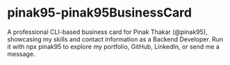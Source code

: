 # pinak95-pinak95BusinessCard
A professional CLI-based business card for Pinak Thakar (@pinak95), showcasing my skills and contact information as a Backend Developer. Run it with npx pinak95 to explore my portfolio, GitHub, LinkedIn, or send me a message.
